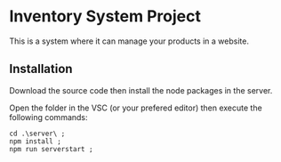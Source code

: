 # Inventory System Project

This is a system where it can manage your products in a website.

## Installation

Download the source code then install the node packages in the server.

Open the folder in the VSC (or your prefered editor) then execute the following commands:

    cd .\server\ ;
    npm install ;
    npm run serverstart ;
